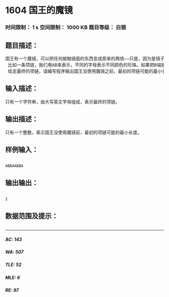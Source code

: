 # 1604 国王的魔镜   
### 时间限制： 1 s     空间限制： 1000 KB     题目等级： 白银  
## 题目描述：  

<pre>
国王有一个魔镜，可以把任何接触镜面的东西变成原来的两倍——只是，因为是镜子嘛，增加的那部分是反的。  
 比如一条项链，我们用AB来表示，不同的字母表示不同颜色的珍珠。如果把B端接触镜面的话，魔镜会把这条项链变为ABBA。如果再用一端接触的话，则会变成ABBAABBA（假定国王只用项链的某一端接触魔镜）。  
 给定最终的项链，请编写程序输出国王没使用魔镜之前，最初的项链可能的最小长度。
</pre>
  
  
## 输入描述：  

<pre>
只有一个字符串，由大写英文字母组成，表示最终的项链。
</pre>
  
  
## 输出描述：  

<pre>
只有一个整数，表示国王没使用魔镜前，最初的项链可能的最小长度。
</pre>
  
  
## 样例输入：  

<pre><code>
ABBAABBA
</code></pre>
  
  
## 输出输出：  

<pre><code>
2
</code></pre>
  
  
## 数据范围及提示：  

<pre>
</pre>
  
  
***  

##### AC: 143  
##### WA: 507  
##### TLE: 52  
##### MLE: 6  
##### RE: 97  
